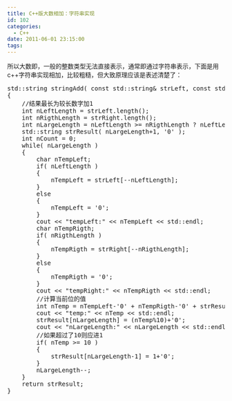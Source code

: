 ```yaml
---
title: C++版大数相加：字符串实现
id: 102
categories:
  - C++
date: 2011-06-01 23:15:00
tags:
---
```


所以大数即，一般的整数类型无法直接表示，通常即通过字符串表示，下面是用c++字符串实现相加，比较粗糙，但大致原理应该是表述清楚了：
<pre class="brush:cpp">std::string stringAdd( const std::string&amp; strLeft, const std::string&amp; strRight )
{
    //结果最长为较长数字加1
    int nLeftLength = strLeft.length();
    int nRigthLength = strRight.length();
    int nLargeLength = nLeftLength &gt;= nRigthLength ? nLeftLength : nRigthLength;
    std::string strResult( nLargeLength+1, &#39;0&#39; );
    int nCount = 0;
    while( nLargeLength )
    {
        char nTempLeft;
        if( nLeftLength )
        {
            nTempLeft = strLeft[--nLeftLength];
        }
        else
        {
            nTempLeft = &#39;0&#39;;
        }
        cout &lt;&lt; &quot;tempLeft:&quot; &lt;&lt; nTempLeft &lt;&lt; std::endl;
        char nTempRigth;
        if( nRigthLength )
        {
            nTempRigth = strRight[--nRigthLength];
        }
        else
        {
            nTempRigth = &#39;0&#39;;
        }
        cout &lt;&lt; &quot;tempRight:&quot; &lt;&lt; nTempRigth &lt;&lt; std::endl;
        //计算当前位的值
        int nTemp = nTempLeft-&#39;0&#39; + nTempRigth-&#39;0&#39; + strResult[nLargeLength]-&#39;0&#39;;
        cout &lt;&lt; &quot;temp:&quot; &lt;&lt; nTemp &lt;&lt; std::endl;
        strResult[nLargeLength] = (nTemp%10)+&#39;0&#39;;
        cout &lt;&lt; &quot;nLargeLength:&quot; &lt;&lt; nLargeLength &lt;&lt; std::endl;
        //如果超过了10则应进1
        if( nTemp &gt;= 10 )
        {
            strResult[nLargeLength-1] = 1+&#39;0&#39;;
        }
        nLargeLength--;
    }
    return strResult;
}</pre>

&nbsp;